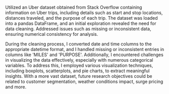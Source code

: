 Utilized an Uber dataset obtained from Stack Overflow containing information on Uber trips, including details such as start and stop locations, distances traveled, and the purpose of each trip. The dataset was loaded into a pandas DataFrame, and an initial exploration revealed the need for data cleaning. Addressed issues such as missing or inconsistent data, ensuring numerical consistency for analysis.

During the cleaning process, I converted date and time columns to the appropriate datetime format, and I handled missing or inconsistent entries in columns like 'MILES' and 'PURPOSE'. 
Additionally, I encountered challenges in visualizing the data effectively, especially with numerous categorical variables. To address this, I employed various visualization techniques, including boxplots, scatterplots, and pie charts, to extract meaningful insights. With a more vast dataset, future research objectives could be related to customer segmentation, weather conditions impact, surge pricing and more.
